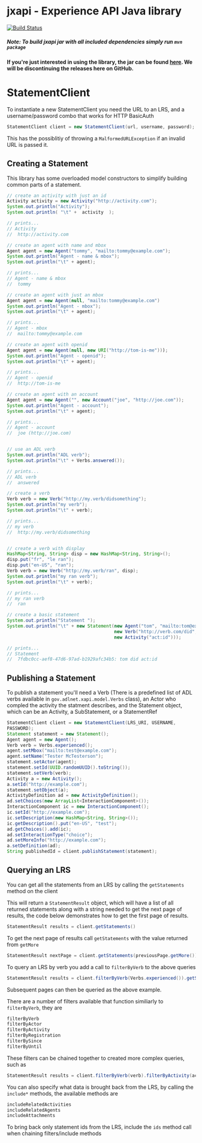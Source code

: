 jxapi - Experience API Java library
=====
[![Build Status](https://travis-ci.org/adlnet/jxapi.png?branch=master)](https://travis-ci.org/adlnet/jxapi)

##### Note: To build jxapi jar with all included dependencies simply run `mvn package`

#### If you're just interested in using the library, the jar can be found [here](https://search.maven.org/#search%7Cga%7C1%7Cjxapi). We will be discontinuing the releases here on GitHub.

# StatementClient

To instantiate a new StatementClient you need the URL to an LRS, and a username/password combo that works for HTTP BasicAuth

```java
StatementClient client = new StatementClient(url, username, password);
```

This has the possiblitiy of throwing a ```MalformedURLException``` if an invalid URL is passed it.

## Creating a Statement

This library has some overloaded model constructors to simplify building common parts of a statement.  

```java
// create an activity with just an id
Activity activity = new Activity("http://activity.com");
System.out.println("Activity");
System.out.println( "\t" +  activity  );

// prints...
// Activity
//	http://activity.com

// create an agent with name and mbox
Agent agent = new Agent("tommy", "mailto:tommy@example.com");
System.out.println("Agent - name & mbox");
System.out.println("\t" + agent);

// prints...
// Agent - name & mbox
//	tommy

// create an agent with just an mbox
Agent agent = new Agent(null, "mailto:tommy@example.com")
System.out.println("Agent - mbox");
System.out.println("\t" + agent);

// prints...
// Agent - mbox
//	mailto:tommy@example.com

// create an agent with openid
Agent agent = new Agent(null, new URI("http://tom-is-me")));
System.out.println("Agent - openid");
System.out.println("\t" + agent);

// prints...
// Agent - openid
//	http://tom-is-me

// create an agent with an account
Agent agent = new Agent("", new Account("joe", "http://joe.com"));
System.out.println("Agent - account");
System.out.println("\t" + agent);

// prints...
// Agent - account
//	joe (http://joe.com)


// use an ADL verb
System.out.println("ADL verb");
System.out.println("\t" + Verbs.answered());

// prints...
// ADL verb
//	answered

// create a verb
Verb verb = new Verb("http://my.verb/didsomething");
System.out.println("my verb");
System.out.println("\t" + verb);

// prints...
// my verb
//	http://my.verb/didsomething


// create a verb with display 
HashMap<String, String> disp = new HashMap<String, String>();
disp.put("fr", "le ran");
disp.put("en-US", "ran");
Verb verb = new Verb("http://my.verb/ran", disp);
System.out.println("my ran verb");
System.out.println("\t" + verb);

// prints...
// my ran verb
//	ran

// create a basic statement
System.out.println("Statement ");
System.out.println("\t" + new Statement(new Agent("tom", "mailto:tom@example.com"), 
                                        new Verb("http://verb.com/did", getVerbDisp()),
                                        new Activity("act:id")));

// prints...
// Statement 
//	7fdbc0cc-aef8-47d6-97ad-b1929afc34b5: tom did act:id
```

## Publishing a Statement

To publish a statement you'll need a Verb (There is a predefined list of ADL verbs available in ```gov.adlnet.xapi.model.Verbs``` class), an Actor who compled the activity the statment describes, and the Statement object, which can be an Activity, a SubStatement, or a StatementRef

```java
StatementClient client = new StatementClient(LRS_URI, USERNAME,
PASSWORD);
Statement statement = new Statement();
Agent agent = new Agent();
Verb verb = Verbs.experienced();
agent.setMbox("mailto:test@example.com");
agent.setName("Tester McTesterson");
statement.setActor(agent);
statement.setId(UUID.randomUUID().toString());
statement.setVerb(verb);
Activity a = new Activity();
a.setId("http://example.com");
statement.setObject(a);
ActivityDefinition ad = new ActivityDefinition();
ad.setChoices(new ArrayList<InteractionComponent>());
InteractionComponent ic = new InteractionComponent();
ic.setId("http://example.com");
ic.setDescription(new HashMap<String, String>());
ic.getDescription().put("en-US", "test");
ad.getChoices().add(ic);
ad.setInteractionType("choice");
ad.setMoreInfo("http://example.com");
a.setDefinition(ad);
String publishedId = client.publishStatement(statement);
```

## Querying an LRS

You can get all the statements from an LRS by calling the ```getStatements``` method on the client

This will return a ```StatementResult``` object, which will have a list of all returned statements along with a string needed to get the next page of results, the code below demonstrates how to get the first page of results.

```java
StatementResult results = client.getStatements()
```

To get the next page of results call ```getStatements``` with the value returned from ```getMore```

```java
StatementResult nextPage = client.getStatements(previousPage.getMore());
```

To query an LRS by verb you add a call to ```filterByVerb``` to the above queries

```java
StatementResult results = client.filterByVerb(Verbs.experienced()).getStatements();
```

Subsequent pages can then be queried as the above example.

There are a number of filters available that function similiarly to ```filterByVerb```, they are

```java
filterByVerb
filterByActor
filterByActivity
filterByRegistration
filterBySince
filterByUntil
```
These filters can be chained together to created more complex queries, such as

```java
StatementResult results = client.filterByVerb(verb).filterByActivity(activity).getStatements();
```

You can also specify what data is brought back from the LRS, by calling the ```include*``` methods, the available methods are

```java
includeRelatedActivities
includeRelatedAgents
includeAttachments
```

To bring back only statement ids from the LRS, include the ```ids``` method call when chaining filters/include methods

